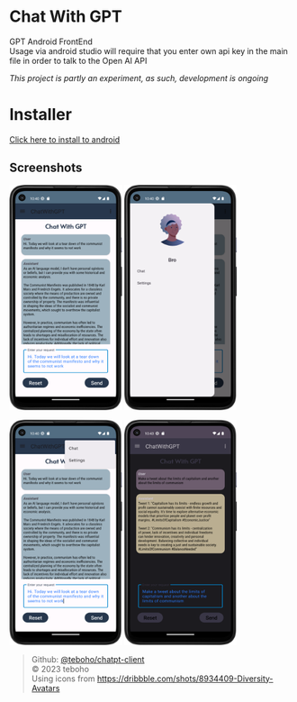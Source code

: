 # Chat With GPT
GPT Android FrontEnd  
Usage via android studio will require that you enter own api key in the main file in order to talk to the Open AI API

*This project is partly an experiment, as such, development is ongoing*

# Installer
[Click here to install to android](https://github.com/teboho/chatgpt-client/releases/download/installer/app-debug.apk)

## Screenshots

<img src="Screenshot_20230602_224035.png" width="200" height="400" alt="Screenshot1" /> <img src="Screenshot_20230602_224044.png" width="200" height="400" alt="Screenshot2" />  

<img src="Screenshot_20230602_224056.png" width="200" height="400" alt="Screenshot3" /> <img src="Screenshot_20230602_224312.png" width="200" height="400" alt="Screenshot4" />  

> Github: [@teboho/chatpt-client](https://github.com/teboho/chatgpt-client)  
> &copy; 2023 teboho  
> Using icons from https://dribbble.com/shots/8934409-Diversity-Avatars  

